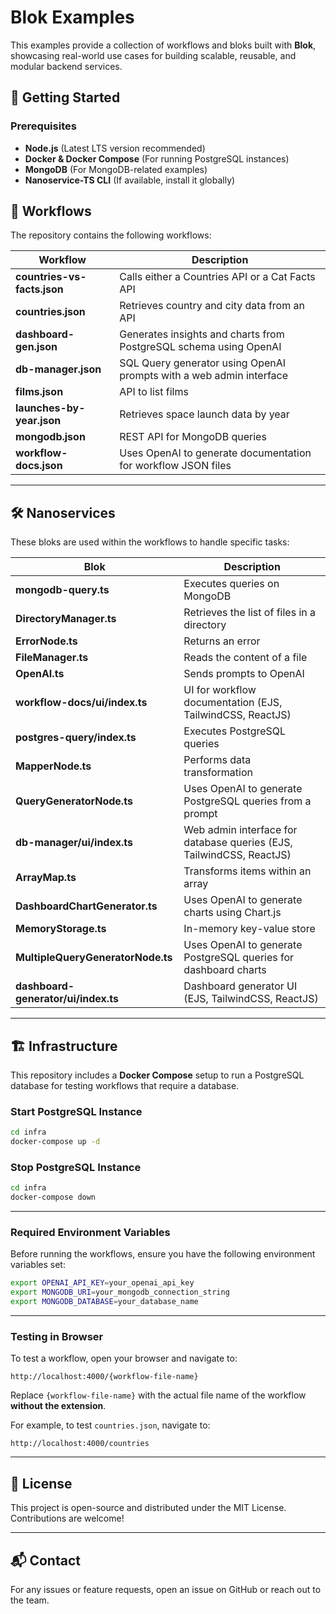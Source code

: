 # Blok Examples

This examples provide a collection of workflows and bloks built with **Blok**, showcasing real-world use cases for building scalable, reusable, and modular backend services.

## 🚀 Getting Started

### Prerequisites
- **Node.js** (Latest LTS version recommended)
- **Docker & Docker Compose** (For running PostgreSQL instances)
- **MongoDB** (For MongoDB-related examples)
- **Nanoservice-TS CLI** (If available, install it globally)

## 📌 Workflows

The repository contains the following workflows:

| Workflow | Description |
|----------|-------------|
| **countries-vs-facts.json** | Calls either a Countries API or a Cat Facts API |
| **countries.json** | Retrieves country and city data from an API |
| **dashboard-gen.json** | Generates insights and charts from PostgreSQL schema using OpenAI |
| **db-manager.json** | SQL Query generator using OpenAI prompts with a web admin interface |
| **films.json** | API to list films |
| **launches-by-year.json** | Retrieves space launch data by year |
| **mongodb.json** | REST API for MongoDB queries |
| **workflow-docs.json** | Uses OpenAI to generate documentation for workflow JSON files |

---

## 🛠 Nanoservices

These bloks are used within the workflows to handle specific tasks:

| Blok | Description |
|------------|-------------|
| **mongodb-query.ts** | Executes queries on MongoDB |
| **DirectoryManager.ts** | Retrieves the list of files in a directory |
| **ErrorNode.ts** | Returns an error |
| **FileManager.ts** | Reads the content of a file |
| **OpenAI.ts** | Sends prompts to OpenAI |
| **workflow-docs/ui/index.ts** | UI for workflow documentation (EJS, TailwindCSS, ReactJS) |
| **postgres-query/index.ts** | Executes PostgreSQL queries |
| **MapperNode.ts** | Performs data transformation |
| **QueryGeneratorNode.ts** | Uses OpenAI to generate PostgreSQL queries from a prompt |
| **db-manager/ui/index.ts** | Web admin interface for database queries (EJS, TailwindCSS, ReactJS) |
| **ArrayMap.ts** | Transforms items within an array |
| **DashboardChartGenerator.ts** | Uses OpenAI to generate charts using Chart.js |
| **MemoryStorage.ts** | In-memory key-value store |
| **MultipleQueryGeneratorNode.ts** | Uses OpenAI to generate PostgreSQL queries for dashboard charts |
| **dashboard-generator/ui/index.ts** | Dashboard generator UI (EJS, TailwindCSS, ReactJS) |

---

## 🏗 Infrastructure

This repository includes a **Docker Compose** setup to run a PostgreSQL database for testing workflows that require a database.

### Start PostgreSQL Instance
```sh
cd infra
docker-compose up -d
```

### Stop PostgreSQL Instance
```sh
cd infra
docker-compose down
```

---

### Required Environment Variables
Before running the workflows, ensure you have the following environment variables set:
```sh
export OPENAI_API_KEY=your_openai_api_key
export MONGODB_URI=your_mongodb_connection_string
export MONGODB_DATABASE=your_database_name
```

---

### Testing in Browser
To test a workflow, open your browser and navigate to:
```
http://localhost:4000/{workflow-file-name}
```
Replace `{workflow-file-name}` with the actual file name of the workflow **without the extension**.

For example, to test `countries.json`, navigate to:
```
http://localhost:4000/countries
```

---

## 📄 License
This project is open-source and distributed under the MIT License. Contributions are welcome!

---

## 📬 Contact
For any issues or feature requests, open an issue on GitHub or reach out to the team.
